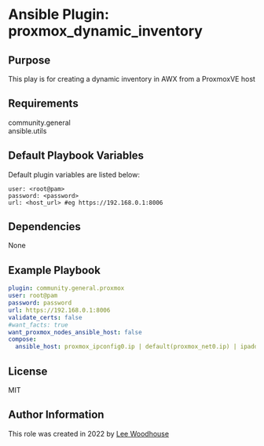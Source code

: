 # Ansible Plugin: proxmox_dynamic_inventory

## Purpose

This play is for creating a dynamic inventory in AWX from a ProxmoxVE host

## Requirements

community.general<br>
ansible.utils

## Default Playbook Variables

Default plugin variables are listed below:
```shell
user: <root@pam>
password: <password>
url: <host_url> #eg https://192.168.0.1:8006
```
## Dependencies

None

## Example Playbook
```yaml
plugin: community.general.proxmox
user: root@pam
password: password
url: https://192.168.0.1:8006
validate_certs: false
#want_facts: true
want_proxmox_nodes_ansible_host: false
compose:
  ansible_host: proxmox_ipconfig0.ip | default(proxmox_net0.ip) | ipaddr('address')
```

## License

MIT

## Author Information

This role was created in 2022 by [Lee Woodhouse](https://www.leewoodhouse.com/)
